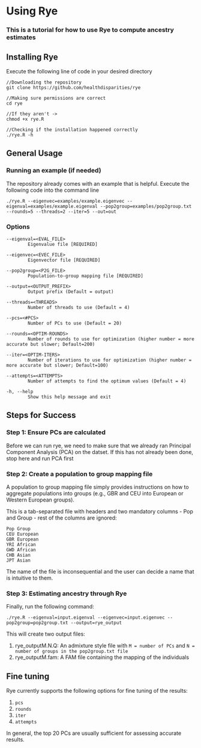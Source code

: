 # Using Rye

### This is a tutorial for how to use Rye to compute ancestry estimates

## Installing Rye

Execute the following line of code in your desired directory

    //Downloading the repository
    git clone https://github.com/healthdisparities/rye

    //Making sure permissions are correct
    cd rye

    //If they aren't ->
    chmod +x rye.R

    //Checking if the installation happened correctly
    ./rye.R -h

## General Usage

### Running an example (if needed)
The repository already comes with an example that is helpful. Execute the following code into the command line

    ./rye.R --eigenvec=examples/example.eigenvec --eigenval=examples/example.eigenval --pop2group=examples/pop2group.txt --rounds=5 --threads=2 --iter=5 --out=out

### Options

    --eigenval=<EVAL_FILE>
            Eigenvalue file [REQUIRED]

    --eigenvec=<EVEC_FILE>
            Eigenvector file [REQUIRED]

    --pop2group=<P2G_FILE>
            Population-to-group mapping file [REQUIRED]

    --output=<OUTPUT_PREFIX>
            Output prefix (Default = output)

    --threads=<THREADS>
            Number of threads to use (Default = 4)

    --pcs=<#PCS>
            Number of PCs to use (Default = 20)

    --rounds=<OPTIM-ROUNDS>
            Number of rounds to use for optimization (higher number = more accurate but slower; Default=200)

    --iter=<OPTIM-ITERS>
            Number of iterations to use for optimization (higher number = more accurate but slower; Default=100)
    
    --attempts=<ATTEMPTS>
            Number of attempts to find the optimum values (Default = 4)

    -h, --help
            Show this help message and exit

## Steps for Success

### **Step 1: Ensure PCs are calculated**

Before we can run rye, we need to make sure that we already ran Principal Component Analysis (PCA) on the datset. If this has not already been done, stop here and run PCA first

### **Step 2: Create a population to group mapping file**

A population to group mapping file simply provides instructions on how to aggregate populations into groups (e.g., GBR and CEU into European or Western European groups).

This is a tab-separated file with headers and two mandatory columns - Pop and Group - rest of the columns are ignored:

    Pop Group
    CEU European
    GBR	European
    YRI African
    GWD African
    CHB Asian
    JPT Asian

The name of the file is inconsequential and the user can decide a name that is intuitive to them.

### **Step 3: Estimating ancestry through Rye**

Finally, run the following command:

    ./rye.R --eigenval=input.eigenval --eigenvec=input.eigenvec --pop2group=pop2group.txt --output=rye_output

This will create two output files:
1. rye_outputM.N.Q: An admixture style file with `M = number of PCs` and `N = number of groups in the pop2group.txt file`
2. rye_outputM.fam: A FAM file containing the mapping of the individuals

## Fine tuning
Rye currently supports the following options for fine tuning of the results:
1. `pcs`
2. `rounds`
3. `iter`
4. `attempts`

In general, the top 20 PCs are usually sufficient for assessing accurate results.